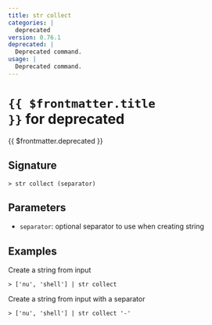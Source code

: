 ```yaml
---
title: str collect
categories: |
  deprecated
version: 0.76.1
deprecated: |
  Deprecated command.
usage: |
  Deprecated command.
---
```


# <code>{{ $frontmatter.title }}</code> for deprecated

<div class='command-title'>{{ $frontmatter.deprecated }}</div>

## Signature

```> str collect (separator)```

## Parameters

 -  `separator`: optional separator to use when creating string

## Examples

Create a string from input
```shell
> ['nu', 'shell'] | str collect
```

Create a string from input with a separator
```shell
> ['nu', 'shell'] | str collect '-'
```
